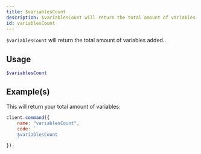 ```yaml
---
title: $variablesCount
description: $variablesCount will return the total amount of variables added..
id: variablesCount
---
```


`$variablesCount` will return the total amount of variables added..

## Usage

```php
$variablesCount
```

## Example(s)

This will return your total amount of variables:

```javascript
client.command({
    name: "variablesCount",
    code: `
    $variablesCount
    `
});
```
